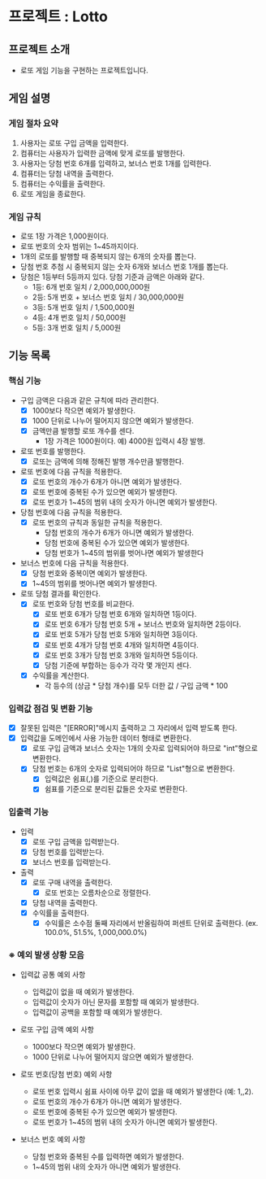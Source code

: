 # 프로젝트 : Lotto

## 프로젝트 소개
- 로또 게임 기능을 구현하는 프로젝트입니다.

## 게임 설명

### 게임 절차 요약
1. 사용자는 로또 구입 금액을 입력한다.
2. 컴퓨터는 사용자가 입력한 금액에 맞게 로또를 발행한다.
3. 사용자는 당첨 번호 6개를 입력하고, 보너스 번호 1개를 입력한다.
5. 컴퓨터는 당첨 내역을 출력한다.
6. 컴퓨터는 수익률을 출력한다.
7. 로또 게임을 종료한다.

### 게임 규칙
- 로또 1장 가격은 1,000원이다.
- 로또 번호의 숫자 범위는 1~45까지이다.
- 1개의 로또를 발행할 때 중복되지 않는 6개의 숫자를 뽑는다.
- 당첨 번호 추첨 시 중복되지 않는 숫자 6개와 보너스 번호 1개를 뽑는다.
- 당첨은 1등부터 5등까지 있다. 당첨 기준과 금액은 아래와 같다.
  - 1등: 6개 번호 일치 / 2,000,000,000원
  - 2등: 5개 번호 + 보너스 번호 일치 / 30,000,000원
  - 3등: 5개 번호 일치 / 1,500,000원
  - 4등: 4개 번호 일치 / 50,000원
  - 5등: 3개 번호 일치 / 5,000원

## 기능 목록

### 핵심 기능
- 구입 금액은 다음과 같은 규칙에 따라 관리한다.
  - [x] 1000보다 작으면 예외가 발생한다.
  - [x] 1000 단위로 나누어 떨어지지 않으면 예외가 발생한다.
  - [x] 금액만큼 발행할 로또 개수를 센다.
    - 1장 가격은 1000원이다. 예) 4000원 입력시 4장 발행.

- 로또 번호를 발행한다.
  - [x] 로또는 금액에 의해 정해진 발행 개수만큼 발행한다.
  
- 로또 번호에 다음 규칙을 적용한다.
  - [x] 로또 번호의 개수가 6개가 아니면 예외가 발생한다.
  - [x] 로또 번호에 중복된 수가 있으면 예외가 발생한다.
  - [x] 로또 번호가 1~45의 범위 내의 숫자가 아니면 예외가 발생한다.

- 당첨 번호에 다음 규칙을 적용한다.
  - [x] 로또 번호의 규칙과 동일한 규칙을 적용한다.
    - 당첨 번호의 개수가 6개가 아니면 예외가 발생한다.
    - 당첨 번호에 중복된 수가 있으면 예외가 발생한다.
    - 당첨 번호가 1~45의 범위를 벗어나면 예외가 발생한다

- 보너스 번호에 다음 규칙을 적용한다.
  - [x] 당첨 번호와 중복이면 예외가 발생한다.
  - [x] 1~45의 범위를 벗어나면 예외가 발생한다.

- 로또 당첨 결과를 확인한다.
  - [x] 로또 번호와 당첨 번호를 비교한다.
    - [x] 로또 번호 6개가 당첨 번호 6개와 일치하면 1등이다.
    - [x] 로또 번호 6개가 당첨 번호 5개 + 보너스 번호와 일치하면 2등이다.
    - [x] 로또 번호 5개가 당첨 번호 5개와 일치하면 3등이다.
    - [x] 로또 번호 4개가 당첨 번호 4개와 일치하면 4등이다.
    - [x] 로또 번호 3개가 당첨 번호 3개와 일치하면 5등이다.
    - [x] 당첨 기준에 부합하는 등수가 각각 몇 개인지 센다.

  - [x] 수익률을 계산한다.
    - 각 등수의 (상금 * 당첨 개수)를 모두 더한 값 / 구입 금액 * 100

### 입력값 점검 및 변환 기능
- [x] 잘못된 입력은 "[ERROR]"메시지 출력하고 그 자리에서 입력 받도록 한다.
- [x] 입력값을 도메인에서 사용 가능한 데이터 형태로 변환한다.
  - [x] 로또 구입 금액과 보너스 숫자는 1개의 숫자로 입력되어야 하므로 "int"형으로 변환한다.
  - [x] 당첨 번호는 6개의 숫자로 입력되어야 하므로 "List<Integer>"형으로 변환한다.
    - [x] 입력값은 쉼표(,)를 기준으로 분리한다.
    - [x] 쉼표를 기준으로 분리된 값들은 숫자로 변환한다.

### 입출력 기능
- 입력
  - [x] 로또 구입 금액을 입력받는다.
  - [x] 당첨 번호를 입력받는다.
  - [x] 보너스 번호를 입력받는다.

- 출력
  - [x] 로또 구매 내역을 출력한다.
    - [x] 로또 번호는 오름차순으로 정렬한다.
  - [x] 당첨 내역을 출력한다.
  - [x] 수익률을 출력한다.
    - [x] 수익률은 소수점 둘째 자리에서 반올림하여 퍼센트 단위로 출력한다. (ex. 100.0%, 51.5%, 1,000,000.0%)

### ※ 예외 발생 상황 모음
- 입력값 공통 예외 사항
    - 입력값이 없을 때 예외가 발생한다.
    - 입력값이 숫자가 아닌 문자를 포함할 때 예외가 발생한다.
    - 입력값이 공백을 포함할 때 예외가 발생한다.
  
- 로또 구입 금액 예외 사항
    - 1000보다 작으면 예외가 발생한다.
    - 1000 단위로 나누어 떨어지지 않으면 예외가 발생한다.
  
- 로또 번호(당첨 번호) 예외 사항
    - 로또 번호 입력시 쉼표 사이에 아무 값이 없을 때 예외가 발생한다 (예: 1,,2).
    - 로또 번호의 개수가 6개가 아니면 예외가 발생한다.
    - 로또 번호에 중복된 수가 있으면 예외가 발생한다.
    - 로또 번호가 1~45의 범위 내의 숫자가 아니면 예외가 발생한다.

- 보너스 번호 예외 사항
    - 당첨 번호와 중복된 수를 입력하면 예외가 발생한다.
    - 1~45의 범위 내의 숫자가 아니면 예외가 발생한다.
